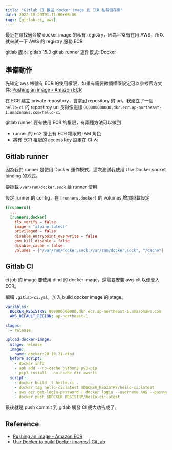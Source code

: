```yaml
---
title: "Gitlab CI 推送 docker image 到 ECR 私有儲存庫"
date: 2022-10-29T01:11:06+08:00
tags: [gitlab-ci, aws]
---
```


最近在尋找適合放 docker image 的私有 registry，因為平常有在用 AWS，所以就來試一下 AWS 的 registry 服務 ECR

gitlab 版本: gitlab 15.3
gitlab runner 運作模式: Docker

## 準備動作

先確定 aws 帳號有 ECR 的使用權限，如果有需要微調權限設定可以參考官方文件: [Pushing an image - Amazon ECR](https://docs.aws.amazon.com/AmazonECR/latest/userguide/image-push.html)

在 ECR 建立 private repository，會拿到 repository 的 uri。我建立了一個 `hello-ci` 的 repostiroy uri 長得像這樣 `000000000000.dkr.ecr.ap-northeast-1.amazonaws.com/hello-ci`

gitlab runner 要有使用 ECR 的權限，有兩種方法可以做到
- runner 的 ec2 掛上有 ECR 權限的 IAM 角色
- 將有 ECR 權限的 access key 設定在 CI 內

## Gitlab runner

因為我們 runner 是使用 Docker 運作模式，這次測試我使用 Use Docker socket binding 的方式。

要掛載 `/var/run/docker.sock` 給 runner 使用

設定 runner 的 config，在 `[runners.docker]` 的 volumes 增加掛載設定

```toml
[[runners]]
  ...
  [runners.docker]
    tls_verify = false
    image = "alpine:latest"
    privileged = false
    disable_entrypoint_overwrite = false
    oom_kill_disable = false
    disable_cache = false
    volumes = ["/var/run/docker.sock:/var/run/docker.sock", "/cache"]
```

## Gitlab CI

ci job 的 image 要使用 dind 的 docker image，還需要安裝 aws cli 以便登入 ECR。

編輯 `.gitlab-ci.yml`，加入 build docker image 的 stage。
```yaml
variables:
  DOCKER_REGISTRY: 000000000000.dkr.ecr.ap-northeast-1.amazonaws.com
  AWS_DEFAULT_REGION: ap-northeast-1

stages:
  - release

upload-docker-image:
  stage: release
  image:
    name: docker:20.10.21-dind
  before_script:
    - docker info
    - apk add --no-cache python3 py3-pip
    - pip3 install --no-cache-dir awscli
  script:
    - docker build -t hello-ci .
    - docker tag hello-ci:latest $DOCKER_REGISTRY/hello-ci:latest
    - aws ecr get-login-password | docker login --username AWS --password-stdin $DOCKER_REGISTRY
    - docker push $DOCKER_REGISTRY/hello-ci:latest
```

最後就是 push commit 到 gitlab 觸發 CI 便大功告成了。

## Reference
- [Pushing an image - Amazon ECR](https://docs.aws.amazon.com/AmazonECR/latest/userguide/image-push.html)
- [Use Docker to build Docker images | GitLab](https://docs.gitlab.com/ee/ci/docker/using_docker_build.html)
